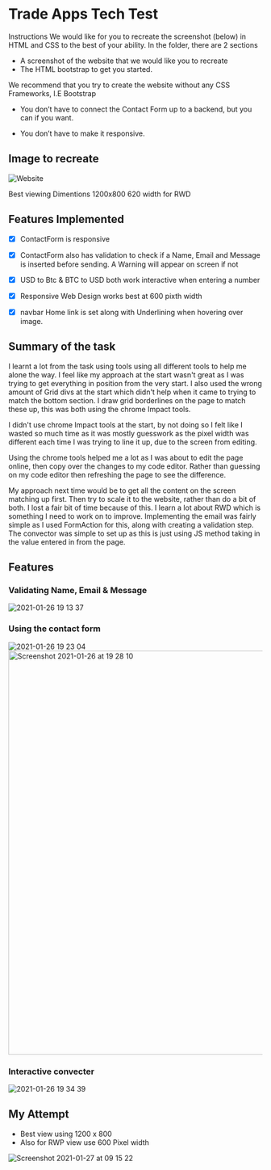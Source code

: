 # Trade Apps Tech Test
Instructions
We would like for you to recreate the screenshot (below) in HTML and CSS to the best of your ability.
In the folder, there are 2 sections

- A screenshot of the website that we would like you to recreate
- The HTML bootstrap to get you started.


We recommend that you try to create the website without any CSS Frameworks, I.E Bootstrap 

- You don’t have to connect the Contact Form up to a backend, but you can if you want.

- You don’t have to make it responsive.



## Image to recreate
![Website](https://user-images.githubusercontent.com/57540755/105889373-ff581e00-6005-11eb-8b75-a43842653cd1.png)



Best viewing Dimentions 
1200x800
620 width for RWD

## Features Implemented 
- [x] ContactForm is responsive 
- [x] ContactForm also has validation to check if a Name, Email and Message is inserted before sending. A Warning will appear on screen if not
- [x] USD to Btc & BTC to USD both work interactive when entering a number
- [x] Responsive Web Design works best at 600 pixth width
- [x] navbar Home link is set along with Underlining when hovering over image. 



## Summary of the task

I learnt a lot from the task using tools using all different tools to help me alone the way. I feel like my approach at the start wasn't great as I was trying to get everything in position from the very start. I also used the wrong amount of Grid divs at the start which didn't help when it came to trying to match the bottom section. I draw grid borderlines on the page to match these up, this was both using the chrome Impact tools.

I didn't use chrome Impact tools at the start, by not doing so I felt like I wasted so much time as it was mostly guesswork as the pixel width was different each time I was trying to line it up, due to the screen from editing. 

Using the chrome tools helped me a lot as I was about to edit the page online, then copy over the changes to my code editor.  Rather than guessing on my code editor then refreshing the page to see the difference.

My approach next time would be to get all the content on the screen matching up first. Then try to scale it to the website, rather than do a bit of both. I lost a fair bit of time because of this. 
I learn a lot about RWD which is something I need to work on to improve.
Implementing the email was fairly simple as I used FormAction for this, along with creating a validation step.
The convector was simple to set up as this is just using JS method taking in the value entered in from the page.

## Features 

### Validating Name, Email & Message
![2021-01-26 19 13 37](https://user-images.githubusercontent.com/57540755/105893741-5ca29e00-600b-11eb-8578-9e615e3c6092.gif)

### Using the contact form

![2021-01-26 19 23 04](https://user-images.githubusercontent.com/57540755/105894678-6ed10c00-600c-11eb-838c-95b16b40b281.gif)
<img width="800" alt="Screenshot 2021-01-26 at 19 28 10" src="https://user-images.githubusercontent.com/57540755/105894864-ab046c80-600c-11eb-8ca5-784648c59431.png">



### Interactive convecter


![2021-01-26 19 34 39](https://user-images.githubusercontent.com/57540755/105895700-be640780-600d-11eb-8368-a4ef52ebbf8a.gif)


## My Attempt 
- Best view using 1200 x 800
- Also for RWP view use 600 Pixel width

![Screenshot 2021-01-27 at 09 15 22](https://user-images.githubusercontent.com/57540755/105971503-821ebe80-6082-11eb-8659-b540c52b5391.png)




